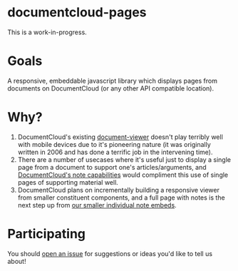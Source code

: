 # documentcloud-pages

This is a work-in-progress.

# Goals

A responsive, embeddable javascript library which displays pages from documents on DocumentCloud (or any other API compatible location).

# Why?

1. DocumentCloud's existing [document-viewer](https://github.com/documentcloud/document-viewer) doesn't play terribly well with mobile devices due to it's pioneering nature (it was originally written in 2006 and has done a terrific job in the intervening time).
2. There are a number of usecases where it's useful just to display a single page from a document to support one's articles/arguments, and [DocumentCloud's note capabilities](http://www.documentcloud.org/help/notes) would compliment this use of single pages of supporting material well.
3. DocumentCloud plans on incrementally building a responsive viewer from smaller constituent components, and a full page with notes is the next step up from [our smaller individual note embeds](http://www.documentcloud.org/help/notes).

# Participating

You should [open an issue](https://github.com/documentcloud/documentcloud-pages/issues) for suggestions or ideas you'd like to tell us about!